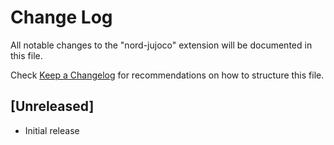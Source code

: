 # Change Log

All notable changes to the "nord-jujoco" extension will be documented in this file.

Check [Keep a Changelog](http://keepachangelog.com/) for recommendations on how to structure this file.

## [Unreleased]

- Initial release
